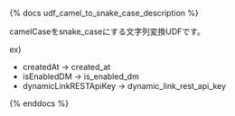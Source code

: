 {% docs udf_camel_to_snake_case_description %}

camelCaseをsnake_caseにする文字列変換UDFです。

ex)
* createdAt -> created_at
* isEnabledDM -> is_enabled_dm
* dynamicLinkRESTApiKey -> dynamic_link_rest_api_key

{% enddocs %}
